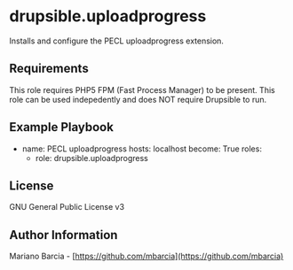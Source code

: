 drupsible.uploadprogress
========================

Installs and configure the PECL uploadprogress extension. 

Requirements
------------

This role requires PHP5 FPM (Fast Process Manager) to be present. 
This role can be used indepedently and does NOT require Drupsible to run.

Example Playbook
----------------

- name: PECL uploadprogress
  hosts: localhost
  become: True
  roles:
    - role: drupsible.uploadprogress

License
-------

GNU General Public License v3

Author Information
------------------

Mariano Barcia - [https://github.com/mbarcia](https://github.com/mbarcia)
